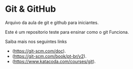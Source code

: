 # Git &  GitHub
 Arquivo da aula de git e github para iniciantes.

 Este é um repositorio teste para ensinar como o  git Funciona.

 Saiba mais nos seguintes links 
  - (https://git-scm.com/doc).
  - (https://git-scm.com/book/pt-br/v2).
  -  (https://www.katacoda.com/courses/git). 

 

